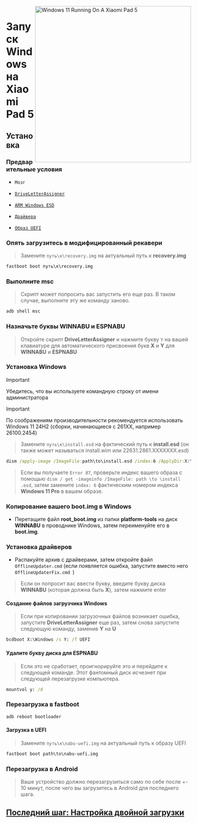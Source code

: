 <img align="right" src="https://raw.githubusercontent.com/erdilS/Port-Windows-11-Xiaomi-Pad-5/main/nabu.png" width="425" alt="Windows 11 Running On A Xiaomi Pad 5">

# Запуск Windows на Xiaomi Pad 5

## Установка

### Предварительные условия
- ```Мозг```

- [```DriveLetterAssigner```](https://github.com/Misha803/My-Scripts/releases/tag/DriveLetterAssigner)
  
- [```ARM Windows ESD```](https://arkt-7.github.io/woawin/)
    
- [```Драйвера```](https://github.com/erdilS/Port-Windows-11-Xiaomi-Pad-5/releases/tag/Drivers)

- [```Образ UEFI```](https://github.com/erdilS/Port-Windows-11-Xiaomi-Pad-5/releases/tag/UEFI)

### Опять загрузитесь в модифицированный рекавери
> Замените `путь\к\recovery.img` на актуальный путь к **recovery.img**
```cmd
fastboot boot путь\к\recovery.img
```

### Выполните msc
> Скрипт может попросить вас запустить его еще раз. В таком случае, выполните эту же команду заново.
```cmd
adb shell msc
```

### Назначьте буквы WINNABU и ESPNABU
> Откройте скрипт **DriveLetterAssigner** и нажмите букву `Y` на вашей клавиатуре для автоматического присвоения букв **X** и **Y** для **WINNABU** и **ESPNABU**
### Установка Windows
> [!Important]
> Убедитесь, что вы используете командную строку от имени администратора

> [!Important]
> По соображениям производительности рекомендуется использовать Windows 11 24H2 (сборки, начинающиеся с 261XX, например 26100.2454)

> Замените `путь\к\install.esd` на фактический путь к **install.esd** (он также может называться install.wim или 22631.2861.XXXXXXX.esd)

```cmd
dism /apply-image /ImageFile:path\to\install.esd /index:6 /ApplyDir:X:\
```

> Если вы получаете `Error 87`, проверьте индекс вашего образа с помощью `dism / get -imageinfo /ImageFile: path \to \install .esd`, затем замените `index: 6` фактическим номером индекса **Windows 11 Pro** в вашем образе.

### Копирование вашего boot.img в Windows
- Перетащите файл **root_boot.img** из папки **platform-tools** на диск **WINNABU** в проводнике Windows, затем переименуйте его в **boot.img**.

### Установка драйверов
- Распакуйте архив с драйверами, затем откройте файл `OfflineUpdater.cmd` (если появляется ошибка, запустите вместо него `OfflineUpdaterFix.cmd `)

> Если он попросит вас ввести букву, введите букву диска **WINNABU** (которая должна быть **X**), затем нажмите enter

#### Создание файлов загрузчика Windows
> Если при копировании загрузочных файлов возникает ошибка, запустите **DriveLetterAssigner** еще раз, затем снова запустите следующую команду, заменив **Y** на **U**
```cmd
bcdboot X:\Windows /s Y: /f UEFI
```

#### Удалите букву диска для ESPNABU
> Если это не сработает, проигнорируйте это и перейдите к следующей команде. Этот фантомный диск исчезнет при следующей перезагрузке компьютера.
```cmd
mountvol y: /d
```

### Перезагрузка в fastboot
```cmd
adb reboot bootloader
```

#### Загрузка в UEFI
> Замените `путь\к\nabu-uefi.img` на актуальный путь к образу UEFI
```cmd
fastboot boot path\to\nabu-uefi.img
```

### Перезагрузка в Android
> Ваше устройство должно перезагрузиться само по себе после +- 10 минут, после чего вы загрузитесь в Android для последнего шага.

## [Последний шаг: Настройка двойной загрузки](/guide/Russian/4-dualboot-ru.md)



















